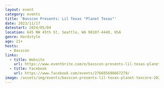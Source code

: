 ```yaml
---
layout: event
category: events
title: 'Basscon Presents: Lil Texas "Planet Texas"'
date: 2023/11/17
datestart: 2024/05/04
location: 645 NW 45th St, Seattle, WA 98107-4440, USA
genre: Hardstyle
age: 21+
hosts:
  - Basscon
links:
  - title: Website
    url: https://www.eventbrite.com/e/basscon-presents-lil-texas-planet-texcore-tickets-761314461047
  - title: Facebook
    url: https://www.facebook.com/events/276605698667279/
image: /assets/img/events/basscon-presents-lil-texas-planet-texcore-2024.jpg
---
```


